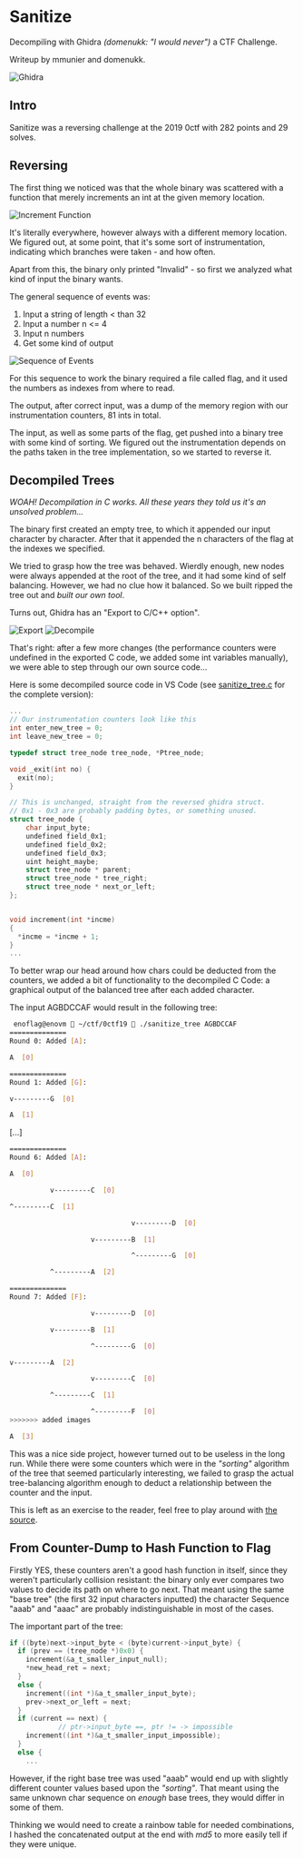 # Sanitize

Decompiling with Ghidra *(domenukk: "I would never")* a CTF Challenge.

Writeup by mmunier and domenukk.

![Ghidra](ghidra.png)

## Intro

Sanitize was a reversing challenge at the 2019 0ctf with 282 points and 29 solves. 

## Reversing

The first thing we noticed was that the whole binary was scattered with a function that merely increments an int at the given memory location.

![Increment Function](increment.png)

It's literally everywhere, however always with a different memory location.
We figured out, at some point, that it's some sort of instrumentation, indicating which branches were taken - and how often.

Apart from this, the binary only printed "Invalid" - so first we analyzed what kind of input the binary wants.

The general sequence of events was:

1. Input a string of length < than 32
2. Input a number n <= 4
3. Input n numbers
4. Get some kind of output

![Sequence of Events](ServiceInteraction.png)

For this sequence to work the binary required a file called flag, and it used the numbers as indexes from where to read.

The output, after correct input, was a dump of the memory region with our instrumentation counters, 81 ints in total.

The input, as well as some parts of the flag, get pushed into a binary tree with some kind of sorting.
We figured out the instrumentation depends on the paths taken in the tree implementation, so we started to reverse it.

## Decompiled Trees

*WOAH! Decompilation in C works. All these years they told us it's an unsolved problem...*

The binary first created an empty tree, to which it appended our input character by character. After that it appended the n characters of the flag at the indexes we specified.

We tried to grasp how the tree was behaved.
Wierdly enough, new nodes were always appended at the root of the tree, and it had some kind of self balancing.
However, we had no clue how it balanced.
So we built ripped the tree out and _built our own tool_.

Turns out, Ghidra has an "Export to C/C++ option".

![Export](export.png)
![Decompile](decompile.png)

That's right: after a few more changes (the performance counters were undefined in the exported C code, we added some int variables manually), we were able to step through our own source code...

Here is some decompiled source code in VS Code (see [sanitize_tree.c](sanitize_tree.c) for the complete version):

```c
...
// Our instrumentation counters look like this
int enter_new_tree = 0;
int leave_new_tree = 0;

typedef struct tree_node tree_node, *Ptree_node;

void _exit(int no) {
  exit(no);
} 

// This is unchanged, straight from the reversed ghidra struct.
// 0x1 - 0x3 are probably padding bytes, or something unused.
struct tree_node {
    char input_byte;
    undefined field_0x1;
    undefined field_0x2;
    undefined field_0x3;
    uint height_maybe;
    struct tree_node * parent;
    struct tree_node * tree_right;
    struct tree_node * next_or_left;
};


void increment(int *incme)
{
  *incme = *incme + 1;
}
...
```

To better wrap our head around how chars could be deducted from the counters, we added a bit of functionality to the decompiled C Code:  a graphical output of the balanced tree after each added character.

The input AGBDCCAF would result in the following tree:

```sh
 enoflag@enovm  ~/ctf/0ctf19  ./sanitize_tree AGBDCCAF
==============
Round 0: Added [A]:

A  [0]

==============
Round 1: Added [G]:

v---------G  [0]

A  [1]
```

[...]

```sh
==============
Round 6: Added [A]:

A  [0]

          v---------C  [0]

^---------C  [1]

                              v---------D  [0]

                    v---------B  [1]

                              ^---------G  [0]

          ^---------A  [2]

==============
Round 7: Added [F]:

                    v---------D  [0]

          v---------B  [1]

                    ^---------G  [0]

v---------A  [2]

                    v---------C  [0]

          ^---------C  [1]

                    ^---------F  [0]
>>>>>>> added images

A  [3]
```

This was a nice side project, however turned out to be useless in the long run.
While there were some counters which were in the *"sorting"* algorithm of the tree that seemed particularly interesting, we failed to grasp the actual tree-balancing algorithm enough to deduct a relationship between the counter and the input.

This is left as an exercise to the reader, feel free to play around with [the source](sanitize_tree.c).

## From Counter-Dump to Hash Function to Flag

Firstly YES, these counters aren't a good hash function in itself, since they weren't particularly collision resistant: the binary only ever compares two values to decide its path on where to go next.
That meant using the same "base tree" (the first 32 input characters inputted) the character Sequence "aaab" and "aaac" are probably indistinguishable in most of the cases.

The important part of the tree:

```c
if ((byte)next->input_byte < (byte)current->input_byte) {
  if (prev == (tree_node *)0x0) {
    increment(&a_t_smaller_input_null);
    *new_head_ret = next;
  }
  else {
    increment((int *)&a_t_smaller_input_byte);
    prev->next_or_left = next;
  }
  if (current == next) {
            // ptr->input_byte ==, ptr != -> impossible
    increment((int *)&a_t_smaller_input_impossible);
  }
  else {
    ...
```

However, if the right base tree was used "aaab" would end up with slightly different counter values based upon the *"sorting"*.
That meant using the same unknown char sequence on *enough* base trees, they would differ in some of them.

Thinking we would need to create a rainbow table for needed combinations, I hashed the concatenated output at the end with *md5* to more easily tell if they were unique.






